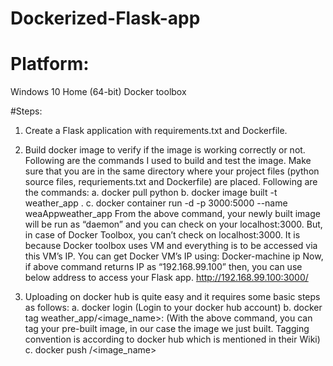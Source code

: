 # Dockerized-Flask-app
# Platform:
Windows 10 Home (64-bit)
Docker toolbox

#Steps:
1) Create a Flask application with requirements.txt and Dockerfile.

2) Build docker image to verify if the image is working correctly or not. Following are the commands I used to build and test the image. Make sure that you are in the same directory where your project files (python source files, requriements.txt and Dockerfile) are placed. Following are the commands:
a. docker pull python
b. docker image built -t weather_app . 
c. docker container run -d -p 3000:5000 --name weaAppweather_app
From the above command, your newly built image will be run as “daemon” and you can check on your localhost:3000. But, in case of Docker Toolbox, you can’t check on localhost:3000. It is because Docker toolbox uses VM and everything is to be accessed via this VM’s IP.
You can get Docker VM’s IP using:
Docker-machine ip
Now, if above command returns IP as “192.168.99.100” then, you can use below address to access your Flask app.
http://192.168.99.100:3000/

3) Uploading on docker hub is quite easy and it requires some basic steps as follows:
a. docker  login (Login to your docker hub account)
b. docker tag weather_app<username>/<image_name>:<tag>
(With the above command, you can tag your pre-built image, in our case the image we just built. Tagging convention is according to docker hub which is mentioned in their Wiki)
c. docker push <username>/<image_name>

